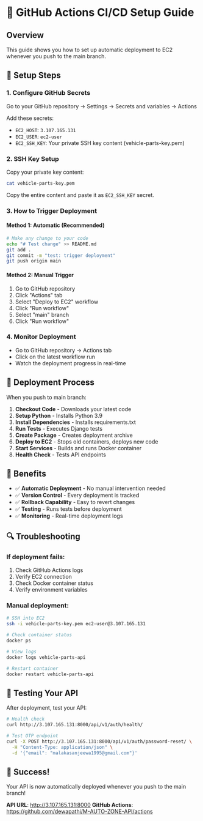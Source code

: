 # 🚀 GitHub Actions CI/CD Setup Guide

## Overview
This guide shows you how to set up automatic deployment to EC2 whenever you push to the main branch.

## 🔧 Setup Steps

### 1. Configure GitHub Secrets
Go to your GitHub repository → Settings → Secrets and variables → Actions

Add these secrets:
- `EC2_HOST`: `3.107.165.131`
- `EC2_USER`: `ec2-user`
- `EC2_SSH_KEY`: Your private SSH key content (vehicle-parts-key.pem)

### 2. SSH Key Setup
Copy your private key content:
```bash
cat vehicle-parts-key.pem
```
Copy the entire content and paste it as `EC2_SSH_KEY` secret.

### 3. How to Trigger Deployment

#### Method 1: Automatic (Recommended)
```bash
# Make any change to your code
echo "# Test change" >> README.md
git add .
git commit -m "test: trigger deployment"
git push origin main
```

#### Method 2: Manual Trigger
1. Go to GitHub repository
2. Click "Actions" tab
3. Select "Deploy to EC2" workflow
4. Click "Run workflow"
5. Select "main" branch
6. Click "Run workflow"

### 4. Monitor Deployment
- Go to GitHub repository → Actions tab
- Click on the latest workflow run
- Watch the deployment progress in real-time

## 🔄 Deployment Process

When you push to main branch:

1. **Checkout Code** - Downloads your latest code
2. **Setup Python** - Installs Python 3.9
3. **Install Dependencies** - Installs requirements.txt
4. **Run Tests** - Executes Django tests
5. **Create Package** - Creates deployment archive
6. **Deploy to EC2** - Stops old containers, deploys new code
7. **Start Services** - Builds and runs Docker container
8. **Health Check** - Tests API endpoints

## 🎯 Benefits

- ✅ **Automatic Deployment** - No manual intervention needed
- ✅ **Version Control** - Every deployment is tracked
- ✅ **Rollback Capability** - Easy to revert changes
- ✅ **Testing** - Runs tests before deployment
- ✅ **Monitoring** - Real-time deployment logs

## 🔍 Troubleshooting

### If deployment fails:
1. Check GitHub Actions logs
2. Verify EC2 connection
3. Check Docker container status
4. Verify environment variables

### Manual deployment:
```bash
# SSH into EC2
ssh -i vehicle-parts-key.pem ec2-user@3.107.165.131

# Check container status
docker ps

# View logs
docker logs vehicle-parts-api

# Restart container
docker restart vehicle-parts-api
```

## 📱 Testing Your API

After deployment, test your API:
```bash
# Health check
curl http://3.107.165.131:8000/api/v1/auth/health/

# Test OTP endpoint
curl -X POST http://3.107.165.131:8000/api/v1/auth/password-reset/ \
  -H "Content-Type: application/json" \
  -d '{"email": "malakasanjeewa1995@gmail.com"}'
```

## 🎉 Success!

Your API is now automatically deployed whenever you push to the main branch!

**API URL**: http://3.107.165.131:8000
**GitHub Actions**: https://github.com/dewapathi/M-AUTO-ZONE-API/actions
